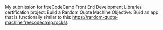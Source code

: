 My submission for freeCodeCamp Front End Development Libraries certification project: Build a Random Quote Machine
Objective: Build an app that is functionally similar to this: https://random-quote-machine.freecodecamp.rocks/.

